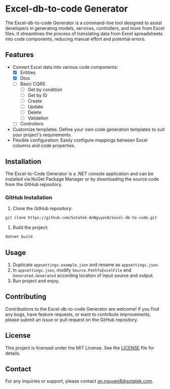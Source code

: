 # Excel-db-to-code Generator

The Excel-db-to-code Generator is a command-line tool designed to assist developers in generating models, services, controllers, and more from Excel files. It streamlines the process of translating data from Excel spreadsheets into code components, reducing manual effort and potential errors.

## Features

- Convert Excel data into various code components:
    - [x] Entities
    - [x] Dtos
    - [ ] Basic CQRS
      - [ ] Get by condition
      - [ ] Get by ID
      - [ ] Create
      - [ ] Update
      - [ ] Delete
      - [ ] Validation
    - [ ] Controllers
- Customize templates: Define your own code generation templates to suit your project's requirements.
- Flexible configuration: Easily configure mappings between Excel columns and code properties.

## Installation

The Excel-to-Code Generator is a .NET console application and can be installed via NuGet Package Manager or by downloading the source code from the GitHub repository.

### GitHub Installation

1. Clone the GitHub repository:
```bash
git clone https://github.com/Sotatek-AnNguyen8/excel-db-to-code.git
```

1. Build the project:
```bash
dotnet build
```

## Usage

1. Duplicate `appsettings.example.json` and rename as `appsettings.json`.
2. In `appsettings.json`, modify `Source.PathToExcelFile` and `Generated.Generated` according location of input source and output.
3. Run project and enjoy.

## Contributing

Contributions to the Excel-db-to-code Generator are welcome! If you find any bugs, have feature requests, or want to contribute improvements, please submit an issue or pull request on the GitHub repository.

## License

This project is licensed under the MIT License. See the [LICENSE](https://github.com/Sotatek-AnNguyen8/excel-db-to-code/blob/master/LICENSE) file for details.

## Contact
For any inquiries or support, please contact [an.nguyen8@sotatek.com](mailto:an.nguyen8@sotatek.com).
